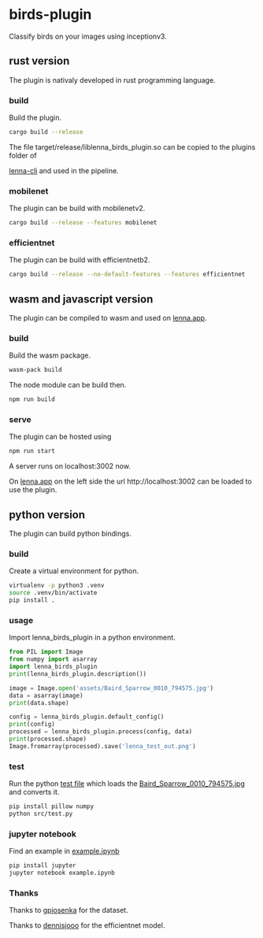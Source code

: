 # birds-plugin

Classify birds on your images using inceptionv3.
## rust version

The plugin is nativaly developed in rust programming language.

### build

Build the plugin.

```bash
cargo build --release
```

The file target/release/liblenna_birds_plugin.so can be copied to the plugins folder of

[lenna-cli](https://github.com/lenna-project/lenna-cli) and used in the pipeline.

### mobilenet

The plugin can be build with mobilenetv2.

```bash
cargo build --release --features mobilenet
```

### efficientnet

The plugin can be build with efficientnetb2.

```bash
cargo build --release --no-default-features --features efficientnet
```

## wasm and javascript version

The plugin can be compiled to wasm and used on [lenna.app](https://lenna.app).

### build

Build the wasm package.

```bash
wasm-pack build
```

The node module can be build then.

```bash
npm run build
```

### serve

The plugin can be hosted using

```bash
npm run start
```

A server runs on localhost:3002 now.

On [lenna.app](https://lenna.app) on the left side the url http://localhost:3002 can be loaded to use the plugin.

## python version

The plugin can build python bindings.

### build

Create a virtual environment for python.

```bash
virtualenv -p python3 .venv
source .venv/bin/activate
pip install .
```

### usage

Import lenna_birds_plugin in a python environment.

```python
from PIL import Image
from numpy import asarray
import lenna_birds_plugin
print(lenna_birds_plugin.description())

image = Image.open('assets/Baird_Sparrow_0010_794575.jpg')
data = asarray(image)
print(data.shape)

config = lenna_birds_plugin.default_config()
print(config)
processed = lenna_birds_plugin.process(config, data)
print(processed.shape)
Image.fromarray(processed).save('lenna_test_out.png')
```

### test

Run the python [test file](src/test.py) which loads the [Baird_Sparrow_0010_794575.jpg](assets/Baird_Sparrow_0010_794575.jpg) and converts it.

```bash
pip install pillow numpy
python src/test.py
```

### jupyter notebook

Find an example in [example.ipynb](example.ipynb)

```bash
pip install jupyter
jupyter notebook example.ipynb
```

### Thanks

Thanks to [gpiosenka](https://www.kaggle.com/gpiosenka/100-bird-species) for the dataset.

Thanks to [dennisjooo](https://huggingface.co/dennisjooo/Birds-Classifier-EfficientNetB2) for the efficientnet model.
